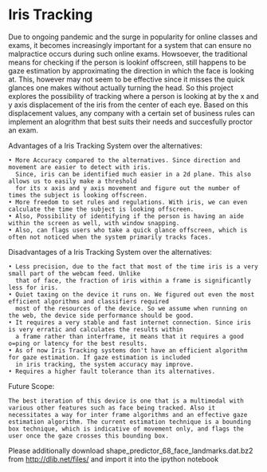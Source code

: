# Iris Tracking

Due to ongoing pandemic and the surge in popularity for online classes and exams, it becomes increasingly important for a system that can ensure no malpractice occurs during such online exams.
Howsoever, the traditional means for checking if the person is lookinf offscreen,  still happens to be gaze estimation by approximating the direction in which the face is looking at. This, however may not seem to be effective since it misses the quick glances one makes without actually turning the head.
So this project explores the possibility of tracking where a person is looking at by the x and y axis displacement of the iris from the center of each eye. Based on this displacement values, any company with a certain set of business rules can implement an alogrithm that best suits their needs and succesfully proctor an exam.

Advantages of a Iris Tracking System over the alternatives:

    • More Accuracy compared to the alternatives. Since direction and movement are easier to detect with iris. 
      Since, iris can be identified much easier in a 2d plane. This also allows us to easily make a threshold 
      for its x axis and y axis movement and figure out the number of times the subject is looking offscreen.
    • More freedom to set rules and regulations. With iris, we can even calculate the time the subject is looking offscreen.    
    • Also, Possibility of identifying if the person is having an aide within the screen as well, with window snapping.
    • Also, can flags users who take a quick glance offscreen, which is often not noticed when the system primarily tracks faces.
    

Disadvantages of a Iris Tracking System over the alternatives:

    • Less precision, due to the fact that most of the time iris is a very small part of the webcam feed. Unlike 
      that of face, the fraction of iris within a frame is significantly less for iris.
    • Quiet taxing on the device it runs on. We figured out even the most efficient algorithms and classifiers required 
      most of the resources of the device. So we assume when running on the web, the device side performance should be good.
    • It requires a very stable and fast internet connection. Since iris is very erratic and calculates the results within 
      a frame rather than interframe, it means that it requires a good o=ping or latency for the best results.
    • As of now Iris Tracking systems don't have an efficient algorithm for gaze estimation. If gaze estimation is included 
      in iris tracking, the system accuracy may improve.
    • Requires a higher fault tolerance than its alternatives.

Future Scope:

	The best iteration of this device is one that is a multimodal with various other features such as face being tracked. Also it necessitates a way for inter frame algorithms and an effective gaze estimation algorithm. The current estimation technique is a bounding box technique, which is indicative of movement only, and flags the user once the gaze crosses this bounding box.

Please additionally download shape_predictor_68_face_landmarks.dat.bz2 from http://dlib.net/files/ and import it into the ipython notebook

